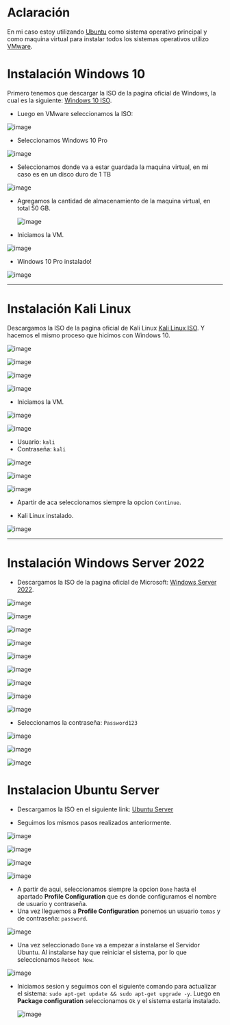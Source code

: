 # Aclaración

En mi caso estoy utilizando [Ubuntu](https://ubuntu.com/) como sistema operativo principal y como maquina virtual para instalar todos los sistemas operativos utilizo [VMware](https://www.vmware.com/).

# Instalación Windows 10

Primero tenemos que descargar la ISO de la pagina oficial de Windows, la cual es la siguiente: [Windows 10 ISO](https://www.microsoft.com/en-us/software-download/windows10ISO). 

- Luego en VMware seleccionamos la ISO:

![image](https://github.com/user-attachments/assets/d5b6800a-c84f-4a87-a087-0e0e3a7f460e)

- Seleccionamos Windows 10 Pro

![image](https://github.com/user-attachments/assets/d4f19a31-ff50-49de-b7b8-f5a76b08c777)

- Seleccionamos donde va a estar guardada la maquina virtual, en mi caso es en un disco duro de 1 TB

 ![image](https://github.com/user-attachments/assets/f2a9c68b-0802-4b6e-aa20-dde39589b534)

- Agregamos la cantidad de almacenamiento de la maquina virtual, en total 50 GB.

  ![image](https://github.com/user-attachments/assets/46224ff4-f88e-4d11-9cd3-d379d6960fc2)

- Iniciamos la VM.

![image](https://github.com/user-attachments/assets/d93bfd10-e8aa-4d68-93e9-4588f02e0a36)

- Windows 10 Pro instalado!

![image](https://github.com/user-attachments/assets/1fc99b3c-758a-480f-b2a2-e20813ec62c3)

---

# Instalación Kali Linux

Descargamos la ISO de la pagina oficial de Kali Linux [Kali Linux ISO](https://www.kali.org/get-kali/#kali-installer-images). Y hacemos el mismo proceso que hicimos con Windows 10.

![image](https://github.com/user-attachments/assets/808954ce-b8ae-404e-b9cd-5ff2a2740f1e)

![image](https://github.com/user-attachments/assets/f818458f-8f45-4110-948d-ca8eaed4be98)

![image](https://github.com/user-attachments/assets/02fa054f-59a0-40cf-828c-12ab51b40236)

![image](https://github.com/user-attachments/assets/70209cfd-97e3-4082-9452-acd12eaeae84)

- Iniciamos la VM.

![image](https://github.com/user-attachments/assets/03fb120c-3eb4-4859-b1c0-73dab59b63b4)

![image](https://github.com/user-attachments/assets/900b53af-d58f-4039-b868-5f0eb17cf622)

- Usuario: `kali`
- Contraseña: `kali`

![image](https://github.com/user-attachments/assets/c55f5454-816b-45d3-a79f-d8f7d40433df)

![image](https://github.com/user-attachments/assets/ab07cd35-1d9a-4982-a411-5e185e5e4aa4)

![image](https://github.com/user-attachments/assets/6abd1178-93cc-443e-9ce8-67a800321c73)

- Apartir de aca seleccionamos siempre la opcion `Continue`.

- Kali Linux instalado.

![image](https://github.com/user-attachments/assets/97d120fb-b1e2-499b-a4f6-0c1253bea212)

---

# Instalación Windows Server 2022
- Descargamos la ISO de la pagina oficial de Microsoft: [Windows Server 2022](https://www.microsoft.com/en-us/evalcenter/download-windows-server-2022).

![image](https://github.com/user-attachments/assets/32a75911-21b6-4dbc-8fd4-5a01e357e2b6)

![image](https://github.com/user-attachments/assets/d2dbbc2b-9492-4504-b656-d197ae81d840)

![image](https://github.com/user-attachments/assets/732979e9-dc28-40b3-9d44-a5de8cb1ab46)

![image](https://github.com/user-attachments/assets/70ab838c-401d-45fd-b8bd-f7927835a5a2)

![image](https://github.com/user-attachments/assets/1ccf9e9f-6bf0-4a41-99a3-ab98a6f4dddb)

![image](https://github.com/user-attachments/assets/cebb4dcc-a933-4b26-b458-6568091b82bb)

![image](https://github.com/user-attachments/assets/137f457d-a196-4a20-b549-1f1b0dd2e880)

![image](https://github.com/user-attachments/assets/6eee7fd2-d637-4145-8086-1404fa92ada9)

![image](https://github.com/user-attachments/assets/f214756d-547f-4ba8-973f-1dd4f0f51fc1)

- Seleccionamos la contraseña: `Password123`

![image](https://github.com/user-attachments/assets/71656397-2a64-40d0-9ca0-9ff0c640629f)

![image](https://github.com/user-attachments/assets/4c529739-5ead-4bb0-b257-03908927bd48)

![image](https://github.com/user-attachments/assets/32112631-2263-4c8d-80bc-cc729db06b7c)


# Instalacion Ubuntu Server

- Descargamos la ISO en el siguiente link: [Ubuntu Server](https://ubuntu.com/download/server)

- Seguimos los mismos pasos realizados anteriormente.

![image](https://github.com/user-attachments/assets/bcc4c69f-e7c4-4fa2-8490-bb58ec646694)

![image](https://github.com/user-attachments/assets/94ed3368-1ea3-4ee0-bd35-f1e753ab0839)

![image](https://github.com/user-attachments/assets/d50dba06-253a-4bbd-bcad-429aac60fbb6)

![image](https://github.com/user-attachments/assets/21d40aaa-3f04-4123-8264-e8e0b8b47f1e)

- A partir de aqui, seleccionamos siempre la opcion `Done` hasta el apartado **Profile Configuration** que es donde configuramos el nombre de usuario y contraseña.
- Una vez lleguemos a **Profile Configuration** ponemos un usuario `tomas` y de contraseña: `password`.

![image](https://github.com/user-attachments/assets/09914e5c-f01f-49fa-83d9-a88b6e320411)

- Una vez seleccionado `Done` va a empezar a instalarse el Servidor Ubuntu. Al instalarse hay que reiniciar el sistema, por lo que seleccionamos `Reboot Now`.

 ![image](https://github.com/user-attachments/assets/242195f1-ce79-4ebe-a8e7-753e03306641)

- Iniciamos sesion y seguimos con el siguiente comando para actualizar el sistema: `sudo apt-get update && sudo apt-get upgrade -y`. Luego en **Package configuration** seleccionamos `Ok` y el sistema estaria instalado.

  ![image](https://github.com/user-attachments/assets/b3b0bc33-4410-4732-b7dd-838ccc90e078)


  




















































